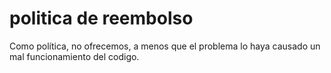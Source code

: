 # politica de reembolso

Como política, no ofrecemos, a menos que el problema lo haya causado un mal funcionamiento del codigo.
